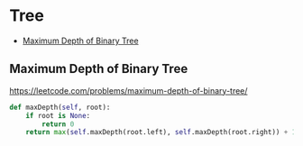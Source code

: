 # Tree

+ [Maximum Depth of Binary Tree](#maximum-depth-of-binary-tree)

[comment]: <> (Stop)

## Maximum Depth of Binary Tree

https://leetcode.com/problems/maximum-depth-of-binary-tree/

```python
def maxDepth(self, root):
    if root is None:
        return 0
    return max(self.maxDepth(root.left), self.maxDepth(root.right)) + 1
```